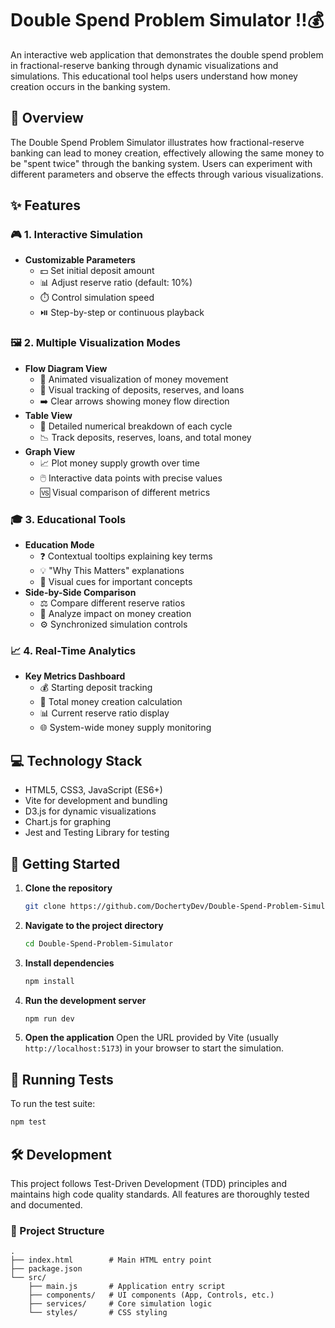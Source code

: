 # Double Spend Problem Simulator ‼️💰

An interactive web application that demonstrates the double spend problem in fractional-reserve banking through dynamic visualizations and simulations. This educational tool helps users understand how money creation occurs in the banking system.

## 📖 Overview

The Double Spend Problem Simulator illustrates how fractional-reserve banking can lead to money creation, effectively allowing the same money to be "spent twice" through the banking system. Users can experiment with different parameters and observe the effects through various visualizations.

## ✨ Features

### 🎮 1. Interactive Simulation
- **Customizable Parameters**
  - 💵 Set initial deposit amount
  - 📊 Adjust reserve ratio (default: 10%)
  - ⏱️ Control simulation speed
  - ⏯️ Step-by-step or continuous playback

### 🖼️ 2. Multiple Visualization Modes
- **Flow Diagram View**
  - 🌊 Animated visualization of money movement
  - 👀 Visual tracking of deposits, reserves, and loans
  - ➡️ Clear arrows showing money flow direction
- **Table View**
  - 🔢 Detailed numerical breakdown of each cycle
  - 📉 Track deposits, reserves, loans, and total money
- **Graph View**
  - 📈 Plot money supply growth over time
  - 🖱️ Interactive data points with precise values
  - 🆚 Visual comparison of different metrics

### 🎓 3. Educational Tools
- **Education Mode**
  - ❓ Contextual tooltips explaining key terms
  - 💡 "Why This Matters" explanations
  - 🎨 Visual cues for important concepts
- **Side-by-Side Comparison**
  - ⚖️ Compare different reserve ratios
  - 🧐 Analyze impact on money creation
  - ⚙️ Synchronized simulation controls

### 📈 4. Real-Time Analytics
- **Key Metrics Dashboard**
  - 💰 Starting deposit tracking
  - 💸 Total money creation calculation
  - 📊 Current reserve ratio display
  - 🌐 System-wide money supply monitoring

## 💻 Technology Stack
- HTML5, CSS3, JavaScript (ES6+)
- Vite for development and bundling
- D3.js for dynamic visualizations
- Chart.js for graphing
- Jest and Testing Library for testing

## 🚀 Getting Started

1.  **Clone the repository**
    ```bash
    git clone https://github.com/DochertyDev/Double-Spend-Problem-Simulator.git
    ```

2.  **Navigate to the project directory**
    ```bash
    cd Double-Spend-Problem-Simulator
    ```

3.  **Install dependencies**
    ```bash
    npm install
    ```

4.  **Run the development server**
    ```bash
    npm run dev
    ```

5.  **Open the application**
    Open the URL provided by Vite (usually `http://localhost:5173`) in your browser to start the simulation.

## 🧪 Running Tests

To run the test suite:
```bash
npm test
```

## 🛠️ Development

This project follows Test-Driven Development (TDD) principles and maintains high code quality standards. All features are thoroughly tested and documented.

### 📂 Project Structure
```
.
├── index.html        # Main HTML entry point
├── package.json
└── src/
    ├── main.js       # Application entry script
    ├── components/   # UI components (App, Controls, etc.)
    ├── services/     # Core simulation logic
    └── styles/       # CSS styling
```